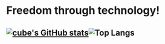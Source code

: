 # Freedom through technology!
[![cube's GitHub stats](https://github-readme-stats.vercel.app/api?username=cube-m4st3r)](https://github.com/anuraghazra/github-readme-stats)![Top Langs](https://github-readme-stats.vercel.app/api/top-langs/?username=anuraghazra&layout=compact)
---

